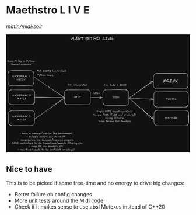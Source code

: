 # Maethstro L I V E

_matin/midi/soir_

![architecture](assets/live.png)

## Nice to have

This is to be picked if some free-time and no energy to drive big
changes:

- Better failure on config changes
- More unit tests around the Midi code
- Check if it makes sense to use absl Mutexes instead of C++20

